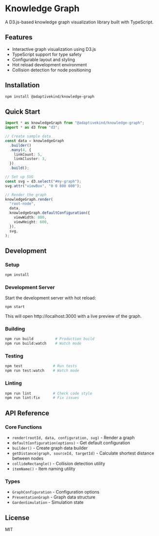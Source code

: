 # Knowledge Graph

A D3.js-based knowledge graph visualization library built with TypeScript.

## Features

- Interactive graph visualization using D3.js
- TypeScript support for type safety
- Configurable layout and styling
- Hot reload development environment
- Collision detection for node positioning

## Installation

```bash
npm install @adaptivekind/knowledge-graph
```

## Quick Start

```typescript
import * as knowledgeGraph from "@adaptivekind/knowledge-graph";
import * as d3 from "d3";

// Create sample data
const data = knowledgeGraph
  .builder()
  .many(4, {
    linkCount: 5,
    linkCluster: 3,
  })
  .build();

// Set up SVG
const svg = d3.select("#my-graph");
svg.attr("viewBox", "0 0 800 600");

// Render the graph
knowledgeGraph.render(
  "root-node",
  data,
  knowledgeGraph.defaultConfiguration({
    viewWidth: 800,
    viewHeight: 600,
  }),
  svg,
);
```

## Development

### Setup

```bash
npm install
```

### Development Server

Start the development server with hot reload:

```bash
npm start
```

This will open http://localhost:3000 with a live preview of the graph.

### Building

```bash
npm run build          # Production build
npm run build:watch    # Watch mode
```

### Testing

```bash
npm test              # Run tests
npm run test:watch    # Watch mode
```

### Linting

```bash
npm run lint          # Check code style
npm run lint:fix      # Fix issues
```

## API Reference

### Core Functions

- `render(rootId, data, configuration, svg)` - Render a graph
- `defaultConfiguration(options)` - Get default configuration
- `builder()` - Create graph data builder
- `getDistance(graph, sourceId, targetId)` - Calculate shortest distance between nodes
- `collideRectangle()` - Collision detection utility
- `itemName()` - Item naming utility

### Types

- `GraphConfiguration` - Configuration options
- `PresentationGraph` - Graph data structure
- `GardenSimulation` - Simulation state

## License

MIT
